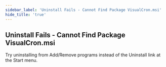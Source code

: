 ```yaml
---
sidebar_label: 'Uninstall Fails - Cannot Find Package VisualCron.msi'
hide_title: 'true'
---
```


## Uninstall Fails - Cannot Find Package VisualCron.msi

Try uninstalling from Add/Remove programs instead of the Uninstall link at the Start menu.